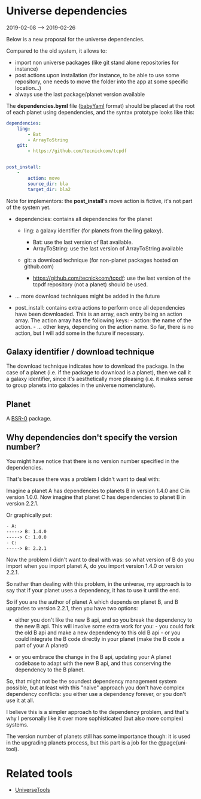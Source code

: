 Universe dependencies
=====================
2019-02-08 --> 2019-02-26



Below is a new proposal for the universe dependencies.

Compared to the old system, it allows to:

- import non universe packages (like git stand alone repositories for instance)
- post actions upon installation (for instance, to be able to use some repository, one needs to move the folder into the app at some specific location...)
- always use the last package/planet version available 





The **dependencies.byml** file ([babyYaml](https://github.com/lingtalfi/BabyYaml) format) should be placed at the root of each planet using dependencies,
and the syntax prototype looks like this:



```yml
dependencies:
    ling:
        - Bat
        - ArrayToString
    git:
        - https://github.com/tecnickcom/tcpdf


post_install:
    -
        action: move
        source_dir: bla
        target_dir: bla2
```


Note for implementors: the **post_install**'s move action is fictive, it's not part of the system yet.

- dependencies: contains all dependencies for the planet  
    - ling: a galaxy identifier (for planets from the ling galaxy).
        - Bat: use the last version of Bat available.
        - ArrayToString: use the last version of ArrayToString available
            
    - git: a download technique (for non-planet packages hosted on github.com)
        - https://github.com/tecnickcom/tcpdf: use the last version of the tcpdf repository (not a planet) should be used.
        

- ... more download techniques might be added in the future

- post_install: contains extra actions to perform once all dependencies have been downloaded.
    This is an array, each entry being an action array.
    The action array has the following keys:
        - action: the name of the action.
        - ... other keys, depending on the action name. So far, there is no action, but I will add some in the future if necessary.




Galaxy identifier / download technique
--------------------

The download technique indicates how to download the package.
In the case of a planet (i.e. if the package to download is a planet), then we call it a galaxy identifier, 
since it's aesthetically more pleasing (i.e. it makes sense to group planets into galaxies in the universe nomenclature).



Planet
--------
A [BSR-0](https://github.com/lingtalfi/BumbleBee/blob/master/Autoload/convention.bsr0.eng.md) package.



Why dependencies don't specify the version number?
------------------------------

You might have notice that there is no version number specified in the dependencies.

That's because there was a problem I didn't want to deal with:

Imagine a planet A has dependencies to planets B in version 1.4.0 and C in version 1.0.0.
Now imagine that planet C has dependencies to planet B in version 2.2.1.

Or graphically put:

```txt
- A:
-----> B: 1.4.0
-----> C: 1.0.0
- C:
-----> B: 2.2.1
```

Now the problem I didn't want to deal with was: so what version of B do you import when you import planet A,
do you import version 1.4.0 or version 2.2.1.

So rather than dealing with this problem, in the universe, my approach is to say that if your planet uses a dependency,
it has to use it until the end. 

So if you are the author of planet A which depends on planet B, and B upgrades to version 2.2.1, then you have two options:

- either you don't like the new B api, and so you break the dependency to the new B api.
        This will involve some extra work for you:
        - you could fork the old B api and make a new dependency to this old B api 
        - or you could integrate the B code directly in your planet (make the B code a part of your A planet)
        
- or you embrace the change in the B api, updating your A planet codebase to adapt with the new B api, and thus conserving the dependency to the B planet.


So, that might not be the soundest dependency management system possible, but at least with this "naive" approach you don't have complex dependency conflicts:
you either use a dependency forever, or you don't use it at all.

I believe this is a simpler approach to the dependency problem, and that's why I personally like it over more sophisticated (but also more complex) systems.


The version number of planets still has some importance though: it is used in the upgrading planets process, but this part is a job for the @page(uni-tool).

  
















Related tools
=============

- [UniverseTools](https://github.com/lingtalfi/UniverseTools)